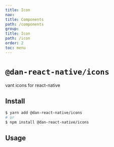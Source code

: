 ```yaml
---
title: Icon
nav:
title: Components
path: /components
group:
title: Icon
path: /icon
order: 2
toc: menu
---
```


# `@dan-react-native/icons`

vant icons for react-native

## Install

```sh
$ yarn add @dan-react-native/icons
# or
$ npm install @dan-react-native/icons
```

## Usage

